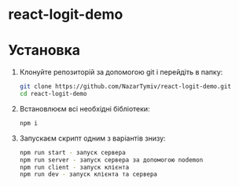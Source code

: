 # react-logit-demo

# Установка
1. Клонуйте репозиторій за допомогою git і перейдіть в папку:
    ```bash
    git clone https://github.com/NazarTymiv/react-logit-demo.git
    cd react-logit-demo
    ```
2. Встановлюєм всі необхідні бібліотеки:
    ```bash
    npm i
    ```
3. Запускаєм скрипт одним з варіантів знизу:
    ```bash
    npm run start - запуск сервера
    npm run server - запуск сервера за допомогою nodemon
    npm run client - запуск клієнта
    npm run dev - запуск клієнта та сервера
    ```
